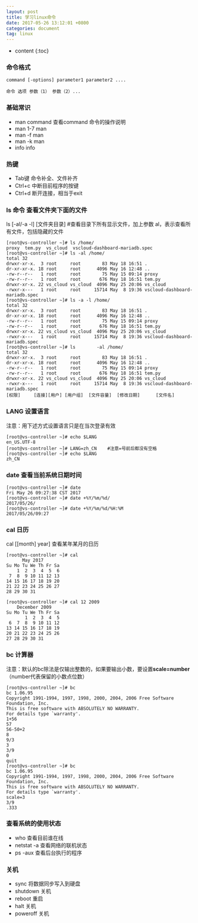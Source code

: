```yaml
---
layout: post
title: 学习linux命令
date: 2017-05-26 13:12:01 +0800
categories: document
tag: linux
---
```


* content
{:toc}

### 命令格式


    command [-options] parameter1 parameter2 ....

    命令 选项 参数（1） 参数（2）...

### 基础常识

+ man command  查看command 命令的操作说明
+ man 1-7 man
+ man -f man
+ man -k man
+ info info

### 热键

+ Tab键   命令补全、文件补齐
+ Ctrl+c  中断目前程序的按键
+ Ctrl+d  断开连接，相当于exit

### ls 命令  查看文件夹下面的文件


ls  [-al/-a -l] [文件夹目录]  #查看目录下所有显示文件，加上参数 al，表示查看所有文件，包括隐藏的文件

    [root@vs-controller ~]# ls /home/
    proxy  tem.py  vs_cloud  vscloud-dashboard-mariadb.spec
    [root@vs-controller ~]# ls -al /home/
    total 32
    drwxr-xr-x.  3 root     root        83 May 18 16:51 .
    dr-xr-xr-x. 18 root     root      4096 May 16 12:48 ..
    -rw-r--r--   1 root     root        75 May 15 09:14 proxy
    -rw-r--r--   1 root     root       676 May 18 16:51 tem.py
    drwxr-xr-x. 22 vs_cloud vs_cloud  4096 May 25 20:06 vs_cloud
    -rwxr-x---   1 root     root     15714 May  8 19:36 vscloud-dashboard-mariadb.spec
    [root@vs-controller ~]# ls -a -l /home/
    total 32
    drwxr-xr-x.  3 root     root        83 May 18 16:51 .
    dr-xr-xr-x. 18 root     root      4096 May 16 12:48 ..
    -rw-r--r--   1 root     root        75 May 15 09:14 proxy
    -rw-r--r--   1 root     root       676 May 18 16:51 tem.py
    drwxr-xr-x. 22 vs_cloud vs_cloud  4096 May 25 20:06 vs_cloud
    -rwxr-x---   1 root     root     15714 May  8 19:36 vscloud-dashboard-mariadb.spec
    [root@vs-controller ~]# ls        -al /home/
    total 32
    drwxr-xr-x.  3 root     root        83 May 18 16:51 .
    dr-xr-xr-x. 18 root     root      4096 May 16 12:48 ..
    -rw-r--r--   1 root     root        75 May 15 09:14 proxy
    -rw-r--r--   1 root     root       676 May 18 16:51 tem.py
    drwxr-xr-x. 22 vs_cloud vs_cloud  4096 May 25 20:06 vs_cloud
    -rwxr-x---   1 root     root     15714 May  8 19:36 vscloud-dashboard-mariadb.spec
    [权限]     [连接][用户] [用户组]  [文件容量]  [修改日期]      [文件名]

### LANG  设置语言

注意：用下述方式设置语言只是在当次登录有效

    [root@vs-controller ~]# echo $LANG
    en_US.UTF-8
    [root@vs-controller ~]# LANG=zh_CN    #注意=号前后都没有空格
    [root@vs-controller ~]# echo $LANG
    zh_CN

### date 查看当前系统日期时间

    [root@vs-controller ~]# date
    Fri May 26 09:27:38 CST 2017
    [root@vs-controller ~]# date +%Y/%m/%d/
    2017/05/26/
    [root@vs-controller ~]# date +%Y/%m/%d/%H:%M
    2017/05/26/09:27

### cal 日历

cal [[month] year]   查看某年某月的日历

    [root@vs-controller ~]# cal
          May 2017
    Su Mo Tu We Th Fr Sa
        1  2  3  4  5  6
     7  8  9 10 11 12 13
    14 15 16 17 18 19 20
    21 22 23 24 25 26 27
    28 29 30 31

    [root@vs-controller ~]# cal 12 2009
        December 2009
    Su Mo Tu We Th Fr Sa
           1  2  3  4  5
     6  7  8  9 10 11 12
    13 14 15 16 17 18 19
    20 21 22 23 24 25 26
    27 28 29 30 31

### bc  计算器

注意：默认的bc除法是仅输出整数的，如果要输出小数，要设置**scale=number**（number代表保留的小数点位数）

    [root@vs-controller ~]# bc
    bc 1.06.95
    Copyright 1991-1994, 1997, 1998, 2000, 2004, 2006 Free Software Foundation, Inc.
    This is free software with ABSOLUTELY NO WARRANTY.
    For details type `warranty'.
    1+56
    57
    56-50+2
    8
    9/3
    3
    3/9
    0
    quit
    [root@vs-controller ~]# bc
    bc 1.06.95
    Copyright 1991-1994, 1997, 1998, 2000, 2004, 2006 Free Software Foundation, Inc.
    This is free software with ABSOLUTELY NO WARRANTY.
    For details type `warranty'.
    scale=3
    3/9
    .333

### 查看系统的使用状态

+ who 查看目前谁在线
+ netstat -a 查看网络的联机状态
+ ps -aux 查看后台执行的程序

### 关机
+ sync 将数据同步写入到硬盘
+ shutdown 关机
+ reboot   重启
+ halt     关机
+ poweroff  关机





